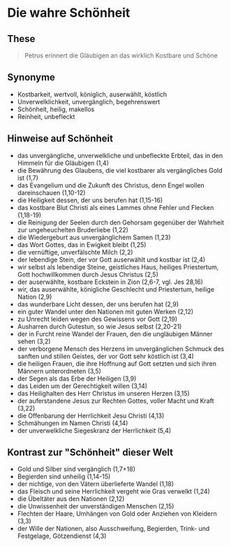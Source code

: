 # Die wahre Schönheit

## These

> Petrus erinnert die Gläubigen an das wirklich Kostbare und Schöne

## Synonyme

- Kostbarkeit, wertvoll, königlich, auserwählt, köstlich
- Unverwelklichkeit, unvergänglich, begehrenswert
- Schönheit, heilig, makellos
- Reinheit, unbefleckt

## Hinweise auf Schönheit

- das unvergängliche, unverwelkliche und unbefleckte Erbteil, das in den Himmeln für die Gläubigen (1,4)
- die Bewährung des Glaubens, die viel kostbarer als vergängliches Gold ist (1,7)
- das Evangelium und die Zukunft des Christus, denn Engel wollen dareinschauen (1,10-12)
- die Heiligkeit dessen, der uns berufen hat (1,15-16)
- das kostbare Blut Christi als eines Lammes ohne Fehler und Flecken (1,18-19)
- die Reinigung der Seelen durch den Gehorsam gegenüber der Wahrheit zur ungeheuchelten Bruderliebe (1,22)
- die Wiedergeburt aus unvergänglichem Samen (1,23)
- das Wort Gottes, das in Ewigkeit bleibt (1,25)
- die vernüftige, unverfälschte Milch (2,2)
- der lebendige Stein, der vor Gott auserwählt und kostbar ist (2,4)
- wir selbst als lebendige Steine, geistliches Haus, heiliges Priestertum, Gott hochwillkommen durch Jesus Christus (2,5)
- der auserwählte, kostbare Eckstein in Zion (2,6-7, vgl. Jes 28,16)
- wir, das auserwählte, königliche Geschlecht und Priestertum, heilige Nation (2,9)
- das wunderbare Licht dessen, der uns berufen hat (2,9)
- ein guter Wandel unter den Nationen mit guten Werken (2,12)
- zu Unrecht leiden wegen des Gewissens vor Gott (2,19)
- Ausharren durch Gutestun, so wie Jesus selbst (2,20-21)
- der in Furcht reine Wandel der Frauen, den die ungläubigen Männer sehen (3,2)
- der verborgene Mensch des Herzens im unvergänglichen Schmuck des sanften und stillen Geistes, der vor Gott sehr köstlich ist (3,4)
- die heiligen Frauen, die ihre Hoffnung auf Gott setzten und sich ihren Männern unterordneten (3,5)
- der Segen als das Erbe der Heiligen (3,9)
- das Leiden um der Gerechtigkeit willen (3,14)
- das Heilighalten des Herr Christus im unseren Herzen (3,15)
- der auferstandene Jesus zur Rechten Gottes, voller Macht und Kraft (3,22)
- die Offenbarung der Herrlichkeit Jesu Christi (4,13)
- Schmähungen im Namen Christi (4,14)
- der unverwelkliche Siegeskranz der Herrlichkeit (5,4)

## Kontrast zur "Schönheit" dieser Welt

- Gold und Silber sind vergänglich (1,7+18)
- Begierden sind unheilig (1,14-15)
- der nichtige, von den Vätern überlieferte Wandel (1,18)
- das Fleisch und seine Herrlichkeit vergeht wie Gras verwelkt (1,24)
- die Übeltäter aus den Nationen (2,12)
- die Unwissenheit der unverständigen Menschen (2,15)
- Flechten der Haare, Umhängen von Gold oder Anziehen von Kleidern (3,3)
- der Wille der Nationen, also Ausschweifung, Begierden, Trink- und Festgelage, Götzendienst (4,3)